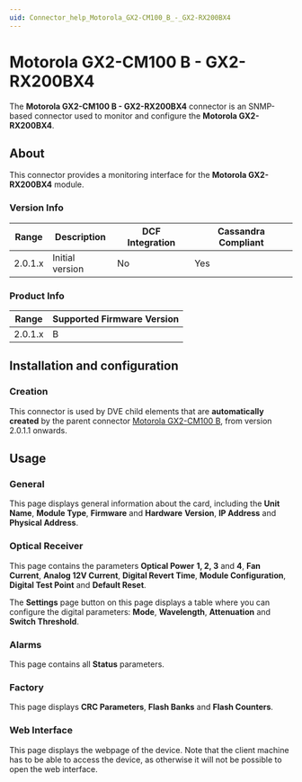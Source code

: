 ```yaml
---
uid: Connector_help_Motorola_GX2-CM100_B_-_GX2-RX200BX4
---
```


# Motorola GX2-CM100 B - GX2-RX200BX4

The **Motorola GX2-CM100 B - GX2-RX200BX4** connector is an SNMP-based connector used to monitor and configure the **Motorola GX2-RX200BX4**.

## About

This connector provides a monitoring interface for the **Motorola GX2-RX200BX4** module.

### Version Info

| **Range** | **Description** | **DCF Integration** | **Cassandra Compliant** |
|------------------|-----------------|---------------------|-------------------------|
| 2.0.1.x          | Initial version | No                  | Yes                     |

### Product Info

| Range | Supported Firmware Version |
|------------------|-----------------------------|
| 2.0.1.x          | B                           |

## Installation and configuration

### Creation

This connector is used by DVE child elements that are **automatically created** by the parent connector [Motorola GX2-CM100 B](xref:Connector_help_Motorola_GX2-CM100_B), from version 2.0.1.1 onwards.

## Usage

### General

This page displays general information about the card, including the **Unit Name**, **Module Type**, **Firmware** and **Hardware** **Version**, **IP Address** and **Physical Address**.

### Optical Receiver

This page contains the parameters **Optical Power** **1, 2, 3** and **4**, **Fan Current**, **Analog 12V Current**, **Digital Revert Time**, **Module Configuration**, **Digital Test Point** and **Default Reset**.

The **Settings** page button on this page displays a table where you can configure the digital parameters: **Mode**, **Wavelength**, **Attenuation** and **Switch Threshold**.

### Alarms

This page contains all **Status** parameters.

### Factory

This page displays **CRC Parameters**, **Flash Banks** and **Flash Counters**.

### Web Interface

This page displays the webpage of the device. Note that the client machine has to be able to access the device, as otherwise it will not be possible to open the web interface.
